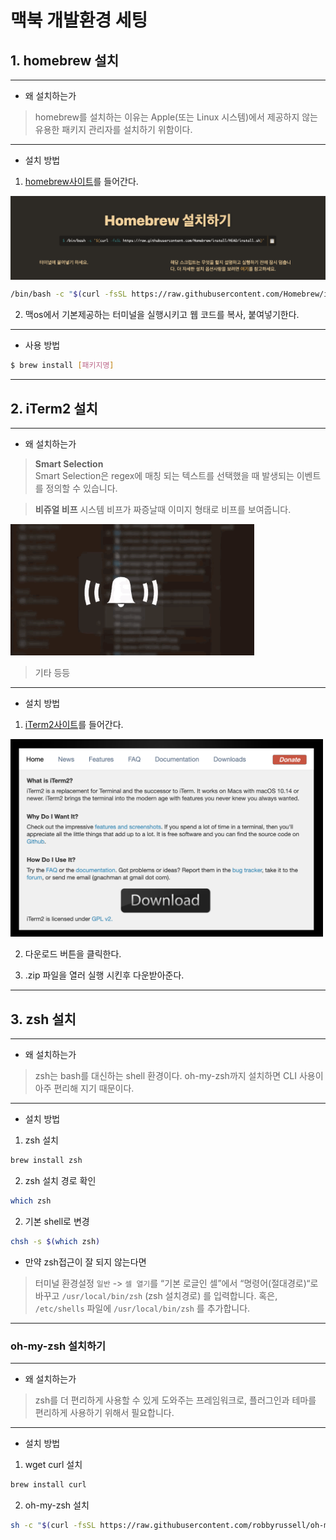 # 맥북 개발환경 세팅

## 1. homebrew 설치

---

- 왜 설치하는가

> homebrew를 설치하는 이유는 Apple(또는 Linux 시스템)에서 제공하지 않는 유용한 패키지 관리자를 설치하기 위함이다.

---

- 설치 방법

1. [homebrew사이트](https://brew.sh/index_ko)를 들어간다.

<img src="./images/homebrew.png" align="center">

```bash
/bin/bash -c "$(curl -fsSL https://raw.githubusercontent.com/Homebrew/install/HEAD/install.sh)"
```

2. 맥os에서 기본제공하는 터미널을 실행시키고 웹 코드를 복사, 붙여넣기한다.

---
- 사용 방법
```bash
$ brew install [패키지명]
```

---

## 2. iTerm2 설치

---

- 왜 설치하는가

> <b>Smart Selection</b><br />
Smart Selection은 regex에 매칭 되는 텍스트를 선택했을 때 발생되는 이벤트를 정의할 수 있습니다.

> <b>비쥬얼 비프</b>
시스템 비프가 짜증날때 이미지 형태로 비프를 보여줍니다.
<img src="./images/visual bell.gif" width="390" />

> 기타 등등

---

- 설치 방법

1. [iTerm2사이트](https://iterm2.com/)를 들어간다.

<img src="./images/iterm site.png" width="500"/>

2. 다운로드 버튼을 클릭한다.

3. .zip 파일을 열러 실행 시킨후 다운받아준다.

---

## 3. zsh 설치

---

- 왜 설치하는가

> zsh는 bash를 대신하는 shell 환경이다. oh-my-zsh까지 설치하면 CLI 사용이 아주 편리해 지기 때문이다.

---

- 설치 방법

1. zsh 설치
```bash
brew install zsh
```
2. zsh 설치 경로 확인
```bash
which zsh
```
2. 기본 shell로 변경
```bash
chsh -s $(which zsh)
```
- 만약 zsh접근이 잘 되지 않는다면
> 터미널 환경설정 `일반` -> `셀 열기`를 “기본 로글인 셀”에서 “명령어(절대경로)“로 바꾸고 `/usr/local/bin/zsh` (zsh 설치경로) 를 입력합니다. 혹은, `/etc/shells` 파일에 `/usr/local/bin/zsh` 를 추가합니다.

---

### oh-my-zsh 설치하기

---

- 왜 설치하는가

> zsh를 더 편리하게 사용할 수 있게 도와주는 프레임워크로, 플러그인과 테마를 편리하게 사용하기 위해서 필요합니다.

---

- 설치 방법

1. wget curl 설치
```bash
brew install curl
```
2. oh-my-zsh 설치
```bash
sh -c "$(curl -fsSL https://raw.githubusercontent.com/robbyrussell/oh-my-zsh/master/tools/install.sh)"
```

